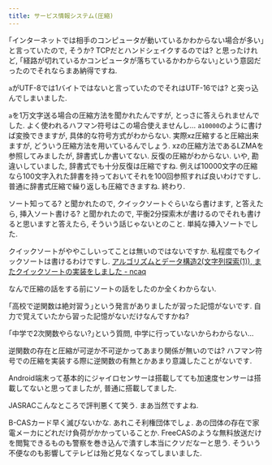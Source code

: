 ```yaml
---
title: サービス情報システム(圧縮)
---
```


｢インターネットでは相手のコンピュータが動いているかわからない場合が多い｣と言っていたので,
そうか?
TCPだとハンドシェイクするのでは?
と思ったけれど,
｢経路が切れているかコンピュータが落ちているかわからない｣という意図だったのでそれならまあ納得ですね.

`a`がUTF-8では1バイトではないと言っていたのでそれはUTF-16では?
と突っ込んでしまいました.

`a`を1万文字送る場合の圧縮方法を聞かれたんですが,
とっさに答えられませんでした.
よく使われるハフマン符号はこの場合使えませんし…
`a10000`のように書けば変換できますが,
具体的な符号方式がわからない.
実際xz圧縮すると圧縮出来ますが,
どういう圧縮方法を用いているんでしょう.
xzの圧縮方法であるLZMAを参照してみましたが,
辞書式しか書いてない.
反復の圧縮がわからない.
いや,
勘違いしていました,
辞書式でも十分反復は圧縮ですね.
例えば10000文字の圧縮なら100文字入れた辞書を持っておいてそれを100回参照すれば良いわけですし.
普通に辞書式圧縮で繰り返しも圧縮できますね.
終わり.

ソート知ってる?
と聞かれたので,
クイックソートぐらいなら書けます,
と答えたら,
挿入ソート書ける?
と聞かれたので,
平衡2分探索木が書けるのでそれも書けると思いますと答えたら,
そういう話じゃないとのこと.
単純な挿入ソートでした.

クイックソートがややこしいってことは無いのではないですか.
私程度でもクイックソートは書けるわけですし.
[アルゴリズムとデータ構造2(文字列探索(1)), またクイックソートの実装をしました - ncaq](https://www.ncaq.net/2017/11/17/13/05/05/)

なんで圧縮の話をする前にソートの話をしたのか全くわからない.

｢高校で逆関数は絶対習う｣という発言がありましたが習った記憶がないです.
自力で覚えていたから習った記憶がないだけなんですかね?

｢中学で2次関数やらない?｣という質問,
中学に行っていないからわからない…

逆関数の存在と圧縮が可逆か不可逆かってあまり関係が無いのでは?
ハフマン符号での圧縮を実装する際に逆関数の有無とかあまり意識したことがないです.

Android端末って基本的にジャイロセンサーは搭載してても加速度センサーは搭載してないと思ってましたが,
普通に搭載してました.

JASRACこんなところで評判悪くて笑う.
まあ当然ですよね.

B-CASカード早く滅びないかな.
あれこそ利権団体でしょ.
あの団体の存在で家電メーカにどれだけ負荷がかかっていることか.
FreeCASのような無料放送だけを閲覧できるものも警察を巻き込んで潰すし本当にクソだなーと思う.
そういう不便なのも影響してテレビは殆ど見なくなってしまいました.
